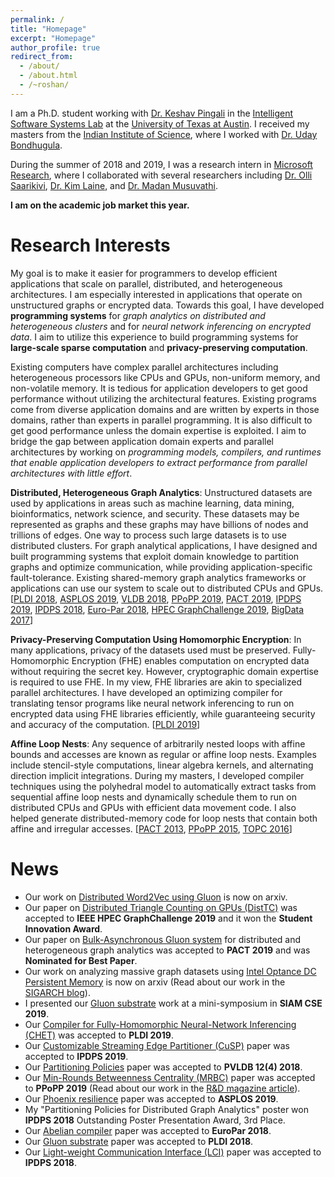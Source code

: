 ```yaml
---
permalink: /
title: "Homepage"
excerpt: "Homepage"
author_profile: true
redirect_from: 
  - /about/
  - /about.html
  - /~roshan/
---
```


I am a Ph.D. student working with [Dr. Keshav Pingali](https://www.cs.utexas.edu/~pingali/) 
in the [Intelligent Software Systems Lab](http://iss.ices.utexas.edu/) at the 
[University of Texas at Austin](https://www.cs.utexas.edu/). I received my masters from the 
[Indian Institute of Science](http://www.csa.iisc.ac.in/), where I worked with 
[Dr. Uday Bondhugula](http://drona.csa.iisc.ernet.in/~uday/).

During the summer of 2018 and 2019, I was a research intern in 
[Microsoft Research](https://www.microsoft.com/en-us/research/group/research-in-software-engineering-rise/), 
where I collaborated with several researchers including 
[Dr. Olli Saarikivi](https://www.microsoft.com/en-us/research/people/olsaarik/), 
[Dr. Kim Laine](https://www.microsoft.com/en-us/research/people/kilai/), and 
[Dr. Madan Musuvathi](https://www.microsoft.com/en-us/research/people/madanm/).

**I am on the academic job market this year.**

# Research Interests

My goal is to make it easier for programmers to develop 
efficient 
applications that scale on 
parallel, distributed, and heterogeneous architectures. 
I am especially interested in applications 
that operate on unstructured graphs or encrypted data. 
Towards this goal, I have developed **programming systems** 
for *graph analytics on distributed and heterogeneous clusters*
and
for *neural network inferencing on encrypted data*.
I aim to utilize this experience to build programming systems for 
**large-scale sparse computation** and **privacy-preserving computation**.

Existing computers have complex parallel architectures including
heterogeneous processors like CPUs and GPUs, non-uniform memory, and 
non-volatile memory. 
It is tedious for application developers to get good performance 
without utilizing the architectural features. 
Existing programs come from diverse application domains and are written 
by experts in those domains, rather than experts in parallel programming.
It is also difficult to get good performance unless 
the domain expertise is exploited.
I aim to bridge the gap between application domain experts and 
parallel architectures
by working on *programming models, compilers, and 
runtimes that enable application developers to extract performance 
from parallel architectures with little effort*. 

**Distributed, Heterogeneous Graph Analytics**: 
Unstructured datasets are used by applications in areas such as 
machine learning, 
data mining, bioinformatics, network science, and security. 
These datasets may be represented as graphs and these graphs may have 
billions of nodes and trillions of edges. 
One way to process such large datasets is to use distributed clusters. 
For graph analytical applications, I have designed and built 
programming systems that exploit domain knowledge to partition graphs 
and optimize communication, 
while providing application-specific fault-tolerance. 
Existing shared-memory graph analytics frameworks or applications 
can use our system to scale out to distributed CPUs and GPUs. 
[[PLDI 2018](https://roshandathathri.github.io/publication/2018-pldi), 
[ASPLOS 2019](https://roshandathathri.github.io/publication/2019-asplos), 
[VLDB 2018](https://roshandathathri.github.io/publication/2018-vldb), 
[PPoPP 2019](https://roshandathathri.github.io/publication/2019-ppopp), 
[PACT 2019](https://roshandathathri.github.io/publication/2019-pact), 
[IPDPS 2019](https://roshandathathri.github.io/publication/2019-ipdps), 
[IPDPS 2018](https://roshandathathri.github.io/publication/2018-ipdps), 
[Euro-Par 2018](https://roshandathathri.github.io/publication/2018-europar),
[HPEC GraphChallenge 2019](https://roshandathathri.github.io/publication/2019-graphchallenge), 
[BigData 2017](https://roshandathathri.github.io/publication/2017-bigdata)]
<!-- I intend to build on this to support  
*distributed and heterogeneous systems for sparse computation 
like graph databases, graph mining, graph embeddings,
sparse deep learning, and mesh-based numerical simulation*. -->

**Privacy-Preserving Computation Using Homomorphic Encryption**: 
In many applications, privacy of the datasets used must be preserved. 
Fully-Homomorphic Encryption (FHE) enables computation on encrypted data 
without requiring the secret key. 
However, cryptographic domain expertise is required to use FHE.
In my view, FHE libraries are akin to specialized parallel architectures. 
I have developed an optimizing compiler for 
translating tensor programs like neural network inferencing 
to run on encrypted data using FHE libraries 
efficiently, while guaranteeing security and accuracy 
of the computation.
[[PLDI 2019](https://roshandathathri.github.io/publication/2019-pldi)]
<!-- Building on this, I intend to help program *privacy-preserving 
applications including large-scale data analytics and databases*. -->

<!-- **Threat Detection Using Graph Querying**: In this project supported by DARPA, property 
graphs with attributes are built from event logs on machines. Advanced Persistent 
Threats (APT) on these machines are detected by querying the property graphs for 
specific patterns. I have designed a compiler for running these queries efficiently 
so that APTs can be detected in real-time. -->

**Affine Loop Nests**: 
Any sequence of arbitrarily nested loops with affine bounds and accesses 
are known as regular or affine loop nests. 
Examples include
stencil-style computations, linear algebra kernels, 
and alternating direction implicit integrations.
During my masters, I developed compiler techniques using the polyhedral model 
to automatically extract tasks from sequential affine loop nests and 
dynamically schedule them to run on distributed CPUs and 
GPUs with efficient data movement code. 
I also helped generate distributed-memory code for loop nests 
that contain both affine and irregular accesses.
[[PACT 2013](https://roshandathathri.github.io/publication/2013-pact), 
[PPoPP 2015](https://roshandathathri.github.io/publication/2015-ppopp), 
[TOPC 2016](https://roshandathathri.github.io/publication/2016-topc)]

# News

* Our work on [Distributed Word2Vec using Gluon](http://arxiv.org/abs/1909.03359) is now on arxiv.
* Our paper on [Distributed Triangle Counting on GPUs (DistTC)](https://roshandathathri.github.io/publication/2019-graphchallenge) was accepted to **IEEE HPEC GraphChallenge 2019** and it won the **Student Innovation Award**.
* Our paper on [Bulk-Asynchronous Gluon system](https://roshandathathri.github.io/publication/2019-pact) for distributed and heterogeneous graph analytics was accepted to **PACT 2019** and was **Nominated for Best Paper**.
* Our work on analyzing massive graph datasets using [Intel Optance DC Persistent Memory](https://arxiv.org/abs/1904.07162) is now on arxiv (Read about our work in the [SIGARCH blog](https://www.sigarch.org/using-intel-optane-dc-persistent-memory-for-in-memory-graph-analytics/)).
* I presented our [Gluon substrate](https://roshandathathri.github.io/publication/2018-pldi) work at a mini-symposium in **SIAM CSE 2019**.
* Our [Compiler for Fully-Homomorphic Neural-Network Inferencing (CHET)](https://roshandathathri.github.io/publication/2019-pldi) was accepted to **PLDI 2019**.
* Our [Customizable Streaming Edge Partitioner (CuSP)](https://roshandathathri.github.io/publication/2019-ipdps) paper was accepted to **IPDPS 2019**.
* Our [Partitioning Policies](https://roshandathathri.github.io/publication/2018-vldb) paper was accepted to **PVLDB 12(4) 2018**.
* Our [Min-Rounds Betweenness Centrality (MRBC)](https://roshandathathri.github.io/publication/2019-ppopp) paper was accepted to **PPoPP 2019** (Read about our work in the [R&D magazine article](https://www.rdmag.com/article/2019/04/determining-importance-connections-unstructured-data)).
* Our [Phoenix resilience](https://roshandathathri.github.io/publication/2019-asplos) paper was accepted to **ASPLOS 2019**.
* My "Partitioning Policies for Distributed Graph Analytics" poster won **IPDPS 2018** Outstanding Poster Presentation Award, 3rd Place.
* Our [Abelian compiler](https://roshandathathri.github.io/publication/2018-europar) paper was accepted to **EuroPar 2018**.
* Our [Gluon substrate](https://roshandathathri.github.io/publication/2018-pldi) paper was accepted to **PLDI 2018**.
* Our [Light-weight Communication Interface (LCI)](https://roshandathathri.github.io/publication/2018-ipdps) paper was accepted to **IPDPS 2018**.
